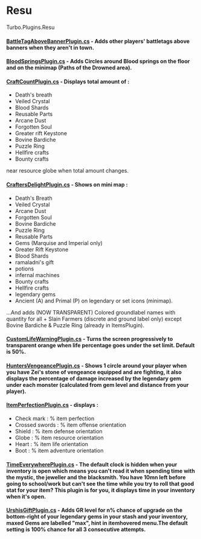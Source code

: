 # Resu
Turbo.Plugins.Resu

#### [BattleTagAboveBannerPlugin.cs](https://github.com/User5981/Resu/blob/master/BattleTagAboveBannerPlugin.cs) - Adds other players' battletags above banners when they aren't in town.
#### [BloodSpringsPlugin.cs](https://github.com/User5981/Resu/blob/master/BloodSpringsPlugin.cs) - Adds Circles around Blood springs on the floor and on the minimap (Paths of the Drowned area).
#### [CraftCountPlugin.cs](https://github.com/User5981/Resu/blob/master/CraftCountPlugin.cs) - Displays total amount of :
- Death's breath
- Veiled Crystal 
- Blood Shards 
- Reusable Parts
- Arcane Dust 
- Forgotten Soul
- Greater rift Keystone
- Bovine Bardiche
- Puzzle Ring
- Hellfire crafts
- Bounty crafts 

near resource globe when total amount changes.
#### [CraftersDelightPlugin.cs](https://github.com/User5981/Resu/blob/master/CraftersDelightPlugin.cs) - Shows on mini map :	
- Death's Breath 
- Veiled Crystal 
- Arcane Dust 
- Forgotten Soul 
- Bovine Bardiche 
- Puzzle Ring 
- Reusable Parts
- Gems (Marquise and Imperial only)
- Greater Rift Keystone
- Blood Shards
- ramaladni's gift
- potions
- infernal machines
- Bounty crafts
- Hellfire crafts
- legendary gems
- Ancient (A) and Primal (P) on legendary or set icons (minimap).

...And adds (NOW TRANSPARENT) Colored groundlabel names with quantity for all + Slain Farmers (discrete and ground label only) except Bovine Bardiche & Puzzle Ring (already in ItemsPlugin).
#### [CustomLifeWarningPlugin.cs](https://github.com/User5981/Resu/blob/master/CustomLifeWarningPlugin.cs) - Turns the screen progressively to transparent orange when life percentage goes under the set limit. Default is 50%.
#### [HuntersVengeancePlugin.cs](https://github.com/User5981/Resu/blob/master/HuntersVengeancePlugin.cs) - Shows 1 circle around your player when you have Zei's stone of vengeance equipped and are fighting, it also displays the percentage of damage increased by the legendary gem under each monster (calculated from gem level and distance from your player).
#### [ItemPerfectionPlugin.cs](https://github.com/User5981/Resu/blob/master/ItemPerfectionPlugin.cs) - displays :
- Check mark	: % item perfection
- Crossed swords :	% item offense orientation
- Shield :	% item defense orientation
- Globe :	% item resource orientation
- Heart :	% item life orientation
- Boot :	% item adventure orientation
#### [TimeEverywherePlugin.cs](https://github.com/User5981/Resu/blob/master/TimeEverywherePlugin.cs) - The default clock is hidden when your inventory is open which means you can't read it when spending time with the mystic, the jeweller and the blacksmith. You have 10mn left before going to school/work but can't see the time while you try to roll that good stat for your item? This plugin is for you, it displays time in your inventory when it's open.
#### [UrshisGiftPlugin.cs](https://github.com/User5981/Resu/blob/master/UrshisGiftPlugin.cs) - Adds GR level for n% chance of upgrade on the bottom-right of your legendary gems in your stash and your inventory, maxed Gems are labelled "max", hint in itemhovered menu.The default setting is 100% chance for all 3 consecutive attempts.
